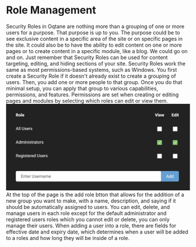 # Role Management

Security Roles in Oqtane are nothing more than a grouping of one or more users for a purpose\. That purpose is up to you\. The purpose could be to see exclusive content in a specific area of the site or on specific pages in the site\. It could also be to have the ability to edit content on one or more pages or to create content in a specific module, like a blog\. We could go on and on\. Just remember that Security Roles can be used for content targeting, editing, and hiding sections of your site\.
Security Roles work the same as most permissions-based systems, such as Windows\. You first create a Security Role if it doesn't already exist to create a grouping of users\. Then, you add one or more people to that group\. Once you do that minimal setup, you can apply that group to various capabilities, permissions, and features\.
Permissions are set when creating or editing pages and modules by selecting which roles can edit or view them\.
![permissions](./assets/permissions.png)
At the top of the page is the add role btton that allows for the addition of a new group you want to make, with a name, description, and saying if it should be automatically assigned to users\. You can edit, delete, and manage users in each role except for the default administrator and registered users roles which you cannot edit or delete, you can only manage their users\.
When adding a user into a role, there are fields for effective date and expiry date, which determines when a user will be added to a roles and how long they will be inside of a role\.